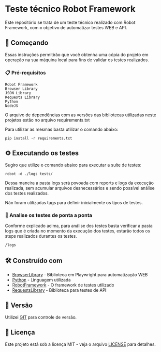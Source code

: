 # Teste técnico Robot Framework

Este repositório se trata de um teste técnico realizado com Robot Framework, com o objetivo de automatizar testes WEB e API.

## 🚀 Começando

Essas instruções permitirão que você obtenha uma cópia do projeto em operação na sua máquina local para fins de validar os testes realizados.

### 📋 Pré-requisitos

```
Robot Framework
Browser Library
JSON Library
Requests Library
Python
NodeJS
```

O arquivo de dependências com as versões das bibliotecas utilizadas neste projetos estão no arquivo requirements.txt

Para utilizar as mesmas basta utilizar o comando abaixo:

```
pip install -r requirements.txt
```

## ⚙️ Executando os testes

Sugiro que utilize o comando abaixo para executar a suíte de testes:

```
robot -d ./logs tests/
```

Dessa maneira a pasta logs será povoada com reports e logs da execução realizada, sem acumular arquivos desnecessários e sendo possível análise dos testes realizados.

Não foram utilizadas tags para definir inicialmente os tipos de testes.

### 🔩 Analise os testes de ponta a ponta

Conforme explicado acima, para análise dos testes basta verificar a pasta logs que é criada no momento da execução dos testes, estarão todos os steps realizados durantes os testes.

```
/logs
```

## 🛠️ Construído com

* [BrowserLibrary](https://github.com/MarketSquare/robotframework-browser) - Biblioteca em Playwright para automatização WEB
* [Python](https://www.python.org/) - Linguagem utilizada 
* [RobotFramework](https://robotframework.org/) - O framework de testes utilizado
* [RequestsLibrary](https://github.com/MarketSquare/robotframework-requests) - Biblioteca para testes de API


## 📌 Versão

Utilizei [GIT](https://git-scm.com/) para controle de versão. 

## 📄 Licença

Este projeto está sob a licença MIT - veja o arquivo [LICENSE](https://github.com/elvisfagundes/teste-robot-primecontrol/blob/main/LICENSE) para detalhes.
